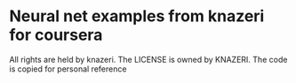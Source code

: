 # Neural net examples from knazeri for coursera

All rights are held by knazeri. The LICENSE is owned by KNAZERI. The code is copied for personal reference
